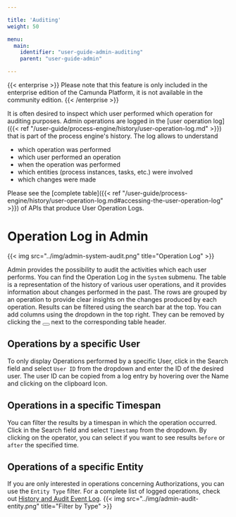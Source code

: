 ```yaml
---

title: 'Auditing'
weight: 50

menu:
  main:
    identifier: "user-guide-admin-auditing"
    parent: "user-guide-admin"

---
```

{{< enterprise >}}
  Please note that this feature is only included in the enterprise edition of the Camunda Platform, it is not available in the community edition.
{{< /enterprise >}}

It is often desired to inspect which user performed which operation for auditing purposes. Admin operations are logged in the [user operation log]({{< ref "/user-guide/process-engine/history/user-operation-log.md" >}}) that is part of the process engine's history. The log allows to understand

* which operation was performed
* which user performed an operation
* when the operation was performed
* which entities (process instances, tasks, etc.) were involved
* which changes were made

Please see the [complete table]({{< ref "/user-guide/process-engine/history/user-operation-log.md#accessing-the-user-operation-log" >}}) of APIs that produce User Operation Logs.

# Operation Log in Admin
{{< img src="../img/admin-system-audit.png" title="Operation Log" >}}

Admin provides the possibility to audit the activities which each user performs. You can find the Operation Log in the `System` submenu. The table is a representation of the history of various user operations, and it provides information about changes performed in the past. The rows are grouped by an operation to provide clear insights on the changes produced by each operation. Results can be filtered using the search bar at the top. You can add columns using the dropdown in the top right. They can be removed by clicking the <button class="btn btn-xs"><i class="glyphicon glyphicon-remove"></i></button> next to the corresponding table header.

## Operations by a specific User
To only display Operations performed by a specific User, click in the Search field and select `User ID` from the dropdown and enter the ID of the desired user. The user ID can be copied from a log entry by hovering over the Name and clicking on the clipboard Icon.

## Operations in a specific Timespan
You can filter the results by a timespan in which the operation occurred. Click in the Search field and select `Timestamp` from the dropdown. By clicking on the operator, you can select if you want to see results `before` or `after` the specified time.

## Operations of a specific Entity
If you are only interested in operations concerning Authorizations, you can use the `Entity Type` filter. For a complete list of logged operations, check out [History and Audit Event Log](/user-guide/process-engine/history/#glossary-of-operations-logged-in-the-user-operation-log).
{{< img src="../img/admin-audit-entity.png" title="Filter by Type" >}}
